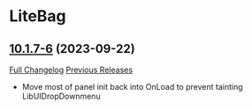 # LiteBag

## [10.1.7-6](https://github.com/xod-wow/LiteBag/tree/10.1.7-6) (2023-09-22)
[Full Changelog](https://github.com/xod-wow/LiteBag/compare/10.1.7-5...10.1.7-6) [Previous Releases](https://github.com/xod-wow/LiteBag/releases)

- Move most of panel init back into OnLoad to prevent tainting LibUIDropDownmenu  
